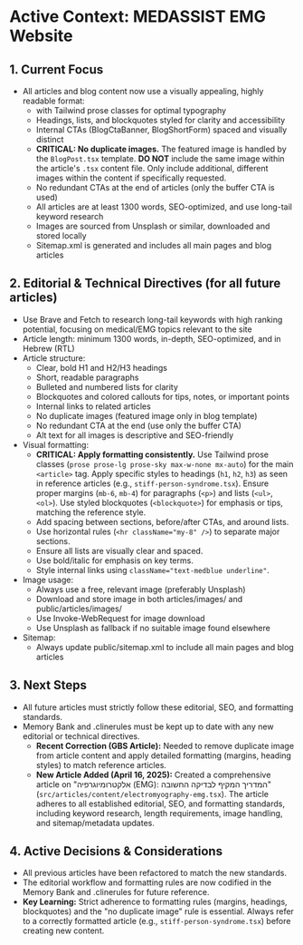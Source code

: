 # Active Context: MEDASSIST EMG Website

## 1. Current Focus
- All articles and blog content now use a visually appealing, highly readable format:
  - <article> with Tailwind prose classes for optimal typography
  - Headings, lists, and blockquotes styled for clarity and accessibility
  - Internal CTAs (BlogCtaBanner, BlogShortForm) spaced and visually distinct
  - **CRITICAL: No duplicate images.** The featured image is handled by the `BlogPost.tsx` template. **DO NOT** include the same image within the article's `.tsx` content file. Only include additional, different images within the content if specifically requested.
  - No redundant CTAs at the end of articles (only the buffer CTA is used)
  - All articles are at least 1300 words, SEO-optimized, and use long-tail keyword research
  - Images are sourced from Unsplash or similar, downloaded and stored locally
  - Sitemap.xml is generated and includes all main pages and blog articles

## 2. Editorial & Technical Directives (for all future articles)
- Use Brave and Fetch to research long-tail keywords with high ranking potential, focusing on medical/EMG topics relevant to the site
- Article length: minimum 1300 words, in-depth, SEO-optimized, and in Hebrew (RTL)
- Article structure:
  - Clear, bold H1 and H2/H3 headings
  - Short, readable paragraphs
  - Bulleted and numbered lists for clarity
  - Blockquotes and colored callouts for tips, notes, or important points
  - Internal links to related articles
  - No duplicate images (featured image only in blog template)
  - No redundant CTA at the end (use only the buffer CTA)
  - Alt text for all images is descriptive and SEO-friendly
- Visual formatting:
  - **CRITICAL: Apply formatting consistently.** Use Tailwind prose classes (`prose prose-lg prose-sky max-w-none mx-auto`) for the main `<article>` tag. Apply specific styles to headings (`h1`, `h2`, `h3`) as seen in reference articles (e.g., `stiff-person-syndrome.tsx`). Ensure proper margins (`mb-6`, `mb-4`) for paragraphs (`<p>`) and lists (`<ul>`, `<ol>`). Use styled blockquotes (`<blockquote>`) for emphasis or tips, matching the reference style.
  - Add spacing between sections, before/after CTAs, and around lists.
  - Use horizontal rules (`<hr className="my-8" />`) to separate major sections.
  - Ensure all lists are visually clear and spaced.
  - Use bold/italic for emphasis on key terms.
  - Style internal links using `className="text-medblue underline"`.
- Image usage:
  - Always use a free, relevant image (preferably Unsplash)
  - Download and store image in both articles/images/ and public/articles/images/
  - Use Invoke-WebRequest for image download
  - Use Unsplash as fallback if no suitable image found elsewhere
- Sitemap:
  - Always update public/sitemap.xml to include all main pages and blog articles

## 3. Next Steps
- All future articles must strictly follow these editorial, SEO, and formatting standards.
- Memory Bank and .clinerules must be kept up to date with any new editorial or technical directives.
  - **Recent Correction (GBS Article):** Needed to remove duplicate image from article content and apply detailed formatting (margins, heading styles) to match reference articles.
  - **New Article Added (April 16, 2025):** Created a comprehensive article on "אלקטרומיוגרפיה (EMG): המדריך המקיף לבדיקה החשובה" (`src/articles/content/electromyography-emg.tsx`). The article adheres to all established editorial, SEO, and formatting standards, including keyword research, length requirements, image handling, and sitemap/metadata updates.

## 4. Active Decisions & Considerations
- All previous articles have been refactored to match the new standards.
- The editorial workflow and formatting rules are now codified in the Memory Bank and .clinerules for future reference.
- **Key Learning:** Strict adherence to formatting rules (margins, headings, blockquotes) and the "no duplicate image" rule is essential. Always refer to a correctly formatted article (e.g., `stiff-person-syndrome.tsx`) before creating new content.
